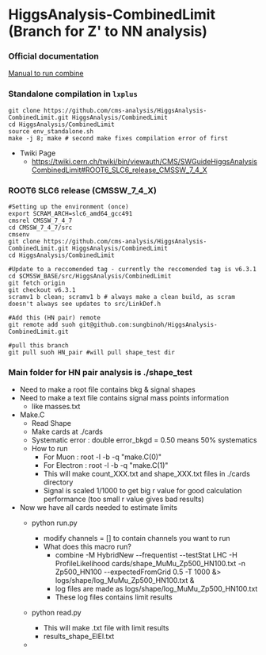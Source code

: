 HiggsAnalysis-CombinedLimit (Branch for Z' to NN analysis)
===========================

### Official documentation

[Manual to run combine](https://twiki.cern.ch/twiki/bin/view/CMS/SWGuideHiggsAnalysisCombinedLimit#How_to_run_the_tool)

### Standalone compilation in `lxplus`
```
git clone https://github.com/cms-analysis/HiggsAnalysis-CombinedLimit.git HiggsAnalysis/CombinedLimit
cd HiggsAnalysis/CombinedLimit
source env_standalone.sh 
make -j 8; make # second make fixes compilation error of first
```

* Twiki Page
  * https://twiki.cern.ch/twiki/bin/viewauth/CMS/SWGuideHiggsAnalysisCombinedLimit#ROOT6_SLC6_release_CMSSW_7_4_X
### ROOT6 SLC6 release (CMSSW_7_4_X)
    #Setting up the environment (once) 
    export SCRAM_ARCH=slc6_amd64_gcc491
    cmsrel CMSSW_7_4_7
    cd CMSSW_7_4_7/src 
    cmsenv
    git clone https://github.com/cms-analysis/HiggsAnalysis-CombinedLimit.git HiggsAnalysis/CombinedLimit
    cd HiggsAnalysis/CombinedLimit
    
    #Update to a reccomended tag - currently the reccomended tag is v6.3.1 
    cd $CMSSW_BASE/src/HiggsAnalysis/CombinedLimit
    git fetch origin
    git checkout v6.3.1
    scramv1 b clean; scramv1 b # always make a clean build, as scram doesn't always see updates to src/LinkDef.h

    #Add this (HN pair) remote
    git remote add suoh git@github.com:sungbinoh/HiggsAnalysis-CombinedLimit.git
    
    #pull this branch
    git pull suoh HN_pair #will pull shape_test dir

### Main folder for HN pair analysis is ./shape_test
* Need to make a root file contains bkg & signal shapes
* Need to make a text file contains signal mass points information
  * like masses.txt
* Make.C
  * Read Shape
  * Make cards at ./cards
  * Systematic error : double error_bkgd = 0.50 means 50% systematics
  * How to run
    * For Muon : root -l -b -q "make.C(0)"
    * For Electron : root -l -b -q "make.C(1)"
    * This will make count_XXX.txt and shape_XXX.txt files in ./cards directory
    * Signal is scaled 1/1000 to get big r value for good calculation performance (too small r value gives bad results)
* Now we have all cards needed to estimate limits
  * python run.py
    * modify channels = [] to contain channels you want to run
    * What does this macro run?
      * combine -M HybridNew --frequentist --testStat LHC -H ProfileLikelihood cards/shape_MuMu_Zp500_HN100.txt -n Zp500_HN100 --expectedFromGrid 0.5 -T 1000 &> logs/shape/log_MuMu_Zp500_HN100.txt &
      * log files are made as logs/shape/log_MuMu_Zp500_HN100.txt
      * These log files contains limit results
  * python read.py
    * This will make .txt file with limit results
    * results_shape_ElEl.txt

  * 
